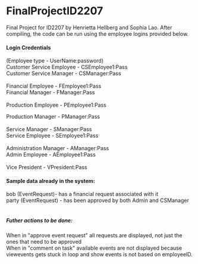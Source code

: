 # FinalProjectID2207

Final Project for ID2207 by Henrietta Hellberg and Sophia Lao.
After compiling, the code can be run using the employee logins provided below.
    
#### Login Credentials

(Employee type - UserName:password)<br/>
Customer Service Employee - CSEmployee1:Pass<br/>
Customer Service Manager - CSManager:Pass<br/>
<br/>
Financial Employee - FEmployee1:Pass<br/>
Financial Manager - FManager:Pass<br/>
<br/>
Production Employee - PEmployee1:Pass<br/>

Production Manager - PManager:Pass<br/>
<br/>
Service Manager - SManager:Pass<br/>
Service Employee - SEmployee1:Pass<br/>
<br/>
Administration Manager - AManager:Pass<br/>
Admin Employee - AEmployee1:Pass<br/>
<br/>
Vice President - VPresident:Pass<br/>

#### Sample data already in the system:

bob (EventRequest)- has a financial request associated with it<br/>
party (EventRequest) - has been approved by both Admin and CSManager
<br/>
<br/>

##### Futher actions to be done:

When in "approve event request" all requests are displayed, not just the ones that need to be approved<br/>
When in "comment on task" available events are not displayed because viewevents gets stuck in loop and show events is not based on employeeID.<br/>
